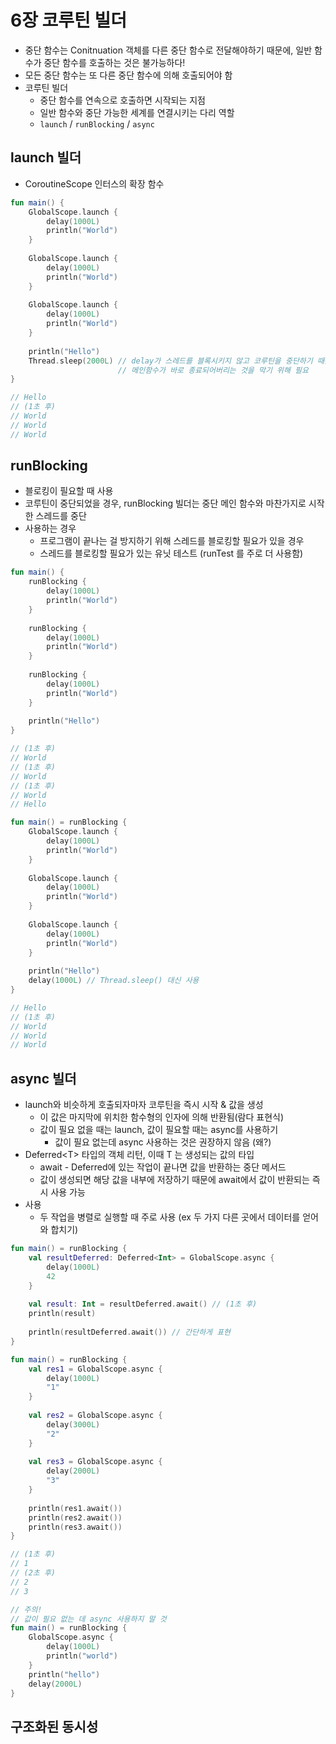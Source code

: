 # 6장 코루틴 빌더

* 중단 함수는 Conitnuation 객체를 다른 중단 함수로 전달해야하기 때문에, 일반 함수가 중단 함수를 호출하는 것은 불가능하다!
* 모든 중단 함수는 또 다른 중단 함수에 의해 호출되어야 함
* 코루틴 빌더&#x20;
  * 중단 함수를 연속으로 호출하면 시작되는 지점
  * 일반 함수와 중단 가능한 세계를 연결시키는 다리 역할
  * `launch` / `runBlocking` / `async`

## launch 빌더

* CoroutineScope 인터스의 확장 함수&#x20;

```kotlin
fun main() {
    GlobalScope.launch {
        delay(1000L)
        println("World")
    }
    
    GlobalScope.launch {
        delay(1000L)
        println("World")
    }
    
    GlobalScope.launch {
        delay(1000L)
        println("World")
    }
    
    println("Hello")
    Thread.sleep(2000L) // delay가 스레드를 블록시키지 않고 코루틴을 중단하기 때문에 
                        // 메인함수가 바로 종료되어버리는 것을 막기 위해 필요
}

// Hello
// (1초 후)
// World
// World
// World
```

## runBlocking&#x20;

* 블로킹이 필요할 때 사용
* 코루틴이 중단되었을 경우, runBlocking 빌더는 중단 메인 함수와 마찬가지로 시작한 스레드를 중단
* 사용하는 경우
  * 프로그램이 끝나는 걸 방지하기 위해 스레드를 블로킹할 필요가 있을 경우
  * 스레드를 블로킹할 필요가 있는 유닛 테스트 (runTest 를 주로 더 사용함)

```kotlin
fun main() {
    runBlocking {
        delay(1000L)
        println("World")
    }
    
    runBlocking {
        delay(1000L)
        println("World")
    }
    
    runBlocking {
        delay(1000L)
        println("World")
    }
    
    println("Hello")
}

// (1초 후)
// World
// (1초 후)
// World
// (1초 후)
// World
// Hello
```

```kotlin
fun main() = runBlocking {
    GlobalScope.launch {
        delay(1000L)
        println("World")
    }
    
    GlobalScope.launch {
        delay(1000L)
        println("World")
    }
    
    GlobalScope.launch {
        delay(1000L)
        println("World")
    }
    
    println("Hello")
    delay(1000L) // Thread.sleep() 대신 사용
}

// Hello
// (1초 후)
// World
// World
// World
```



## async 빌더

* launch와 비슷하게 호출되자마자 코루틴을 즉시 시작 &  값을 생성
  * 이 값은 마지막에 위치한 함수형의 인자에 의해 반환됨(람다 표현식)
  * 값이 필요 없을 때는 launch, 값이 필요할 때는 async를 사용하기
    * 값이 필요 없는데 async 사용하는 것은 권장하지 않음 (왜?)
* Deferred\<T> 타입의 객체 리턴, 이때 T 는 생성되는 값의 타입
  * await - Deferred에 있는 작업이 끝나면 값을 반환하는 중단 메서드
  * 값이 생성되면 해당 값을 내부에 저장하기 때문에 await에서 값이 반환되는 즉시 사용 가능
* 사용
  * 두 작업을 병렬로 실행할 때 주로 사용 (ex 두 가지 다른 곳에서 데이터를 얻어와 합치기)

```kotlin
fun main() = runBlocking {
    val resultDeferred: Deferred<Int> = GlobalScope.async {
        delay(1000L)
        42
    }
    
    val result: Int = resultDeferred.await() // (1초 후)
    println(result)
    
    println(resultDeferred.await()) // 간단하게 표현
}   
```

```kotlin
fun main() = runBlocking {
    val res1 = GlobalScope.async {
        delay(1000L)
        "1"
    }
    
    val res2 = GlobalScope.async {
        delay(3000L)
        "2"
    }
    
    val res3 = GlobalScope.async {
        delay(2000L)
        "3"
    }
    
    println(res1.await())
    println(res2.await())
    println(res3.await())
}

// (1초 후)
// 1
// (2초 후)
// 2
// 3
```

```kotlin
// 주의!
// 값이 필요 없는 데 async 사용하지 말 것
fun main() = runBlocking {
    GlobalScope.async {
        delay(1000L)
        println("world")
    }
    println("hello")
    delay(2000L)
}

```



## 구조화된 동시성
